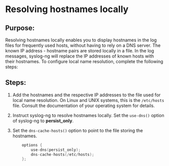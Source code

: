 ---
---
<!-- DISCLAIMER: This file is based on the syslog-ng Open Source Edition documentation https://github.com/balabit/syslog-ng-ose-guides/commit/2f4a52ee61d1ea9ad27cb4f3168b95408fddfdf2 and is used under the terms of The syslog-ng Open Source Edition Documentation License. The file has been modified by Axoflow. -->
# Resolving hostnames locally


## Purpose:

Resolving hostnames locally enables you to display hostnames in the log files for frequently used hosts, without having to rely on a DNS server. The known IP address - hostname pairs are stored locally in a file. In the log messages, syslog-ng will replace the IP addresses of known hosts with their hostnames. To configure local name resolution, complete the following steps:



## Steps:

1.  Add the hostnames and the respective IP addresses to the file used for local name resolution. On Linux and UNIX systems, this is the `/etc/hosts` file. Consult the documentation of your operating system for details.

2.  Instruct syslog-ng to resolve hostnames locally. Set the `use-dns()` option of syslog-ng to **persist_only**.

3.  Set the `dns-cache-hosts()` option to point to the file storing the hostnames.
    
    ```c
        options {
            use-dns(persist_only);
            dns-cache-hosts(/etc/hosts);
        };
    ```

